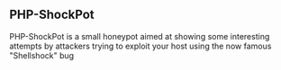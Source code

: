 ## PHP-ShockPot

PHP-ShockPot is a small honeypot aimed at showing some interesting attempts by attackers trying to exploit your host using the now famous "Shellshock" bug
